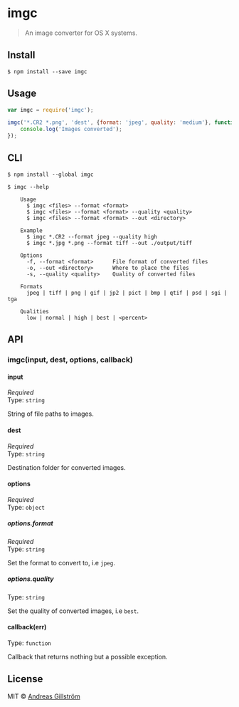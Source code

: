 # imgc

> An image converter for OS X systems.


## Install

```
$ npm install --save imgc
```


## Usage

```js
var imgc = require('imgc');

imgc('*.CR2 *.png', 'dest', {format: 'jpeg', quality: 'medium'}, function (err) {
	console.log('Images converted');
});
```


## CLI

```
$ npm install --global imgc
```

```
$ imgc --help

	Usage
	  $ imgc <files> --format <format>
	  $ imgc <files> --format <format> --quality <quality>
	  $ imgc <files> --format <format> --out <directory>

	Example
	  $ imgc *.CR2 --format jpeg --quality high
	  $ imgc *.jpg *.png --format tiff --out ./output/tiff

	Options
	  -f, --format <format>      File format of converted files
	  -o, --out <directory>      Where to place the files
	  -s, --quality <quality>    Quality of converted files

	Formats
	  jpeg | tiff | png | gif | jp2 | pict | bmp | qtif | psd | sgi | tga

	Qualities
	  low | normal | high | best | <percent>
```


## API

### imgc(input, dest, options, callback)

#### input

*Required*  
Type: `string`

String of file paths to images.

#### dest

*Required*  
Type: `string`

Destination folder for converted images.

#### options

*Required*  
Type: `object`

##### options.format

*Required*  
Type: `string`

Set the format to convert to, i.e `jpeg`.

##### options.quality
 
Type: `string`

Set the quality of converted images, i.e `best`.

#### callback(err)

Type: `function`

Callback that returns nothing but a possible exception.


## License

MIT © [Andreas Gillström](http://github.com/gillstrom)
